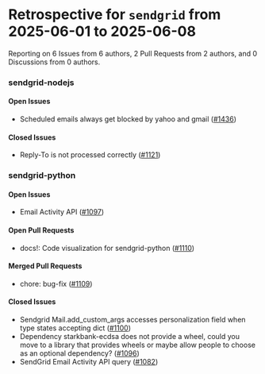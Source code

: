 # Retrospective for `sendgrid` from 2025-06-01 to 2025-06-08

Reporting on 6 Issues from 6 authors, 2 Pull Requests from 2 authors, and 0 Discussions from 0 authors.


### sendgrid-nodejs

#### Open Issues

- Scheduled emails always get blocked by yahoo and gmail ([#1436](https://github.com/sendgrid/sendgrid-nodejs/issues/1436))

#### Closed Issues

- Reply-To is not processed correctly ([#1121](https://github.com/sendgrid/sendgrid-nodejs/issues/1121))

### sendgrid-python

#### Open Issues

- Email Activity API ([#1097](https://github.com/sendgrid/sendgrid-python/issues/1097))

#### Open Pull Requests

- docs!: Code visualization for sendgrid-python ([#1110](https://github.com/sendgrid/sendgrid-python/pull/1110))

#### Merged Pull Requests

- chore: bug-fix ([#1109](https://github.com/sendgrid/sendgrid-python/pull/1109))

#### Closed Issues

- Sendgrid Mail.add_custom_args accesses personalization field when type states accepting dict ([#1100](https://github.com/sendgrid/sendgrid-python/issues/1100))
- Dependency starkbank-ecdsa does not provide a wheel, could you move to a library that provides wheels or maybe allow people to choose as an optional dependency? ([#1096](https://github.com/sendgrid/sendgrid-python/issues/1096))
- SendGrid Email Activity API query ([#1082](https://github.com/sendgrid/sendgrid-python/issues/1082))
